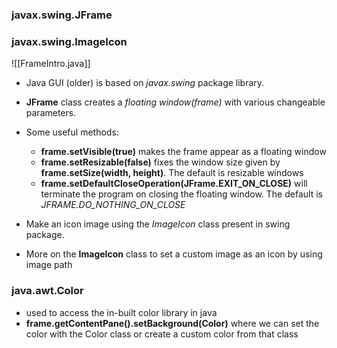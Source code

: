 ### javax.swing.JFrame
### javax.swing.ImageIcon

![[FrameIntro.java]]

- Java GUI (older) is based on *javax.swing* package library.
- **JFrame** class creates a *floating window(frame)* with various changeable parameters.
- Some useful methods:
	- **frame.setVisible(true)** makes the frame appear as a floating window
	- **frame.setResizable(false)** fixes the window size given by **frame.setSize(width, height)**. The default is resizable windows
	- **frame.setDefaultCloseOperation(JFrame.EXIT_ON_CLOSE)** will terminate the program on closing the floating window. The default is *JFRAME.DO_NOTHING_ON_CLOSE*

- Make an icon image using the *ImageIcon* class present in swing package.
- More on the **ImageIcon** class to set a custom image as an icon by using  image path
### java.awt.Color
- used to access the in-built color library in java
- **frame.getContentPane().setBackground(Color)** where we can set the color with the Color class or create a custom color from that class